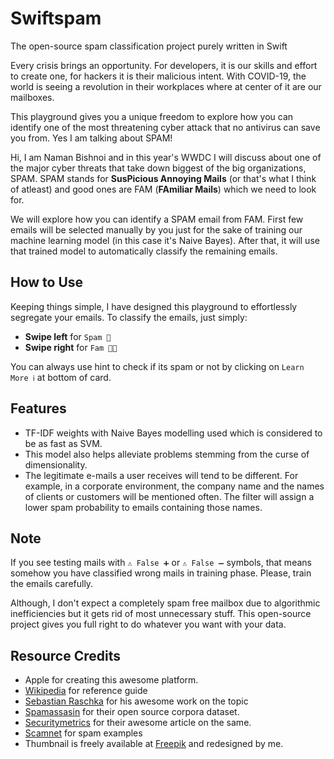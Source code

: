 # Swiftspam

The open-source spam classification project purely written in Swift

Every crisis brings an opportunity. For developers, it is our skills and effort to create one, for hackers it is their malicious intent. With COVID-19, the world is seeing a revolution in their workplaces where at center of it are our mailboxes.

This playground gives you a unique freedom to explore how you can identify one of the most threatening cyber attack that no antivirus can save you from. Yes I am talking about SPAM!

Hi, I am Naman Bishnoi and in this year's WWDC I will discuss about one of the major cyber threats that take down biggest of the big organizations, SPAM. SPAM stands for **SusPicious Annoying Mails** (or that's what I think of atleast) and good ones are FAM (**FAmiliar Mails**) which we need to look for.

We will explore how you can identify a SPAM email from FAM. First few emails will be selected manually by you just for the sake of training our machine learning model (in this case it's Naive Bayes). After that, it will use that trained model to automatically classify the remaining emails.

## How to Use

Keeping things simple, I have designed this playground to effortlessly segregate your emails. To classify the emails, just simply:

- **Swipe left** for `Spam 👻`
- **Swipe right** for `Fam 👍🏻`

You can always use hint to check if its spam or not by clicking on `Learn More ℹ️` at bottom of card.

## Features

- TF-IDF weights with Naive Bayes modelling used which is considered to be as fast as SVM.
- This model also helps alleviate problems stemming from the curse of dimensionality.
- The legitimate e-mails a user receives will tend to be different. For example, in a corporate environment, the company name and the names of clients or customers will be mentioned often. The filter will assign a lower spam probability to emails containing those names.

## Note

If you see testing mails with `⚠️ False ➕` or `⚠️ False ➖` symbols, that means somehow you have classified wrong mails in training phase. Please, train the emails carefully.

Although, I don't expect a completely spam free mailbox due to algorithmic inefficiencies but it gets rid of most unnecessary stuff. This open-source project gives you full right to do whatever you want with your data.

## Resource Credits

- Apple for creating this awesome platform.
- [Wikipedia](https://en.wikipedia.org/wiki/Naive_Bayes_spam_filtering) for reference guide
- [Sebastian Raschka](https://sebastianraschka.com/Articles/2014_naive_bayes_1.html) for his awesome work on the topic
- [Spamassasin](http://spamassassin.apache.org/old/publiccorpus/) for their open source corpora dataset.
- [Securitymetrics](https://www.securitymetrics.com/blog/7-ways-recognize-phishing-email) for their awesome article on the same.
- [Scamnet](https://www.scamnet.wa.gov.au/scamnet/Scam_prevention-Email_scam_examples.htm#) for spam examples
- Thumbnail is freely available at [Freepik]("https://www.freepik.com/free-photos-vectors/business") and redesigned by me.
